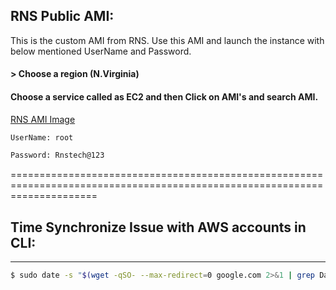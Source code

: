 ## RNS Public AMI:

This is the custom AMI from RNS. Use this AMI and launch the instance with below mentioned UserName and Password.

#### > Choose a region (N.Virginia)

#### Choose a service called as EC2 and then Click on AMI's and search AMI.

[RNS AMI Image](https://console.aws.amazon.com/ec2/home?region=us-east-1#Images:visibility=public-images;ownerAlias=978735513005;sort=name)

```bash
UserName: root

Password: Rnstech@123
```


===========================================================================================================================

## Time Synchronize Issue with AWS accounts in CLI:
----------------------------------------------------
```bash
$ sudo date -s "$(wget -qSO- --max-redirect=0 google.com 2>&1 | grep Date: | cut -d' ' -f5-8)Z"
```
